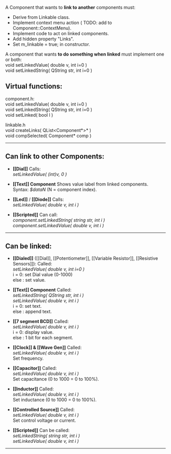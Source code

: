 A Component that wants to **link to another** components must:<br>
- Derive from Linkable class.
- Implement context menu action ( TODO: add to Component::ContextMenu).
- Implement code to act on linked components.
- Add hidden property "Links".
- Set m_linkable = true; in constructor.

A component that wants **to do something when linked** must implement one or both:<br>
void setLinkedValue( double v, int i=0 )<br>
void setLinkedString( QString str, int i=0 )<br>


## Virtual functions:

component.h:<br>
void setLinkedValue( double v, int i=0 )<br>
void setLinkedString( QString str, int i=0 )<br>
void setLinked( bool l )<br>

linkable.h<br>
void createLinks( QList<Component*>* )<br>
void compSelected( Component* comp )<br>

---

## Can link to other Components:

- **[[Dial]]**
    Calls: <br>
    *setLinkedValue( (int)v, 0 )*<br>

- **[[Text]] Component**
    Shows value label from linked components.<br>
    Syntax: *$dataN*   (N = component index).<br>

- **[[Led]]** / **[[Diode]]**
    Calls: <br>
    *setLinkedValue( double v, int i )*<br>

- **[[Scripted]]**
    Can call:<br>
    *component.setLinkedString( string str, int i )*<br>
    *component.setLinkedValue( double v, int i )*<br>

---

## Can be linked:

- **[[Dialed]]** ([[Dial]], [[Potentiometer]], [[Variable Resistor]], [[Resistive Sensors]]):
    Called:<br>
    *setLinkedValue( double v, int i=0 )*<br>
    i = 0: set Dial value (0-1000)<br>
    else : set value.<br>

- **[[Text]] Component**
    Called:<br>
    *setLinkedString( QString str, int i )*<br>
    *setLinkedValue( double v, int i )*<br>
    i = 0: set text.<br>
    else : append text.<br>

- **[[7 segment BCD]]**
    Called:<br>
    *setLinkedValue( double v, int i )*<br>
    i = 0: display value.<br>
    else : 1 bit for each segment.<br>

- **[[Clock]] & [[Wave Gen]]**
    Called:<br>
    *setLinkedValue( double v, int i )*<br>
    Set frequency.<br>

- **[[Capacitor]]**
    Called:<br>
    *setLinkedValue( double v, int i )*<br>
    Set capacitance (0 to 1000 = 0 to 100%).<br>

- **[[Inductor]]**
    Called:<br>
    *setLinkedValue( double v, int i )*<br>
    Set inductance (0 to 1000 = 0 to 100%).<br>

- **[[Controlled Source]]**
    Called:<br>
    *setLinkedValue( double v, int i )*<br>
    Set control voltage or current.<br>

- **[[Scripted]]**
    Can be called:<br>
    *setLinkedString( string str, int i )*<br>
    *setLinkedValue( double v, int i )*<br>

---
